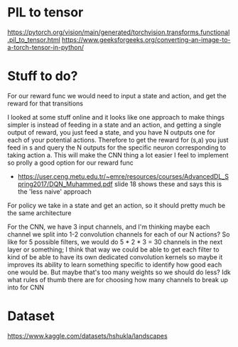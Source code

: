# PIL to tensor
https://pytorch.org/vision/main/generated/torchvision.transforms.functional.pil_to_tensor.html
https://www.geeksforgeeks.org/converting-an-image-to-a-torch-tensor-in-python/

# Stuff to do?
For our reward func we would need to input a state and action, and get the reward for that transitions

I looked at some stuff online and it looks like one approach to make things simpler is instead of feeding in a state and an action, and getting a single output of reward, you just feed a state, and you have N outputs one for each of your potential actions. Therefore to get the reward for (s,a) you just feed in s and query the N outputs for the specific neuron corresponding to taking action a. This will make the CNN thing a lot easier I feel to implement so prolly a good option for our reward func
- https://user.ceng.metu.edu.tr/~emre/resources/courses/AdvancedDL_Spring2017/DQN_Muhammed.pdf slide 18 shows these and says this is the 'less naive' approach

For policy we take in a state and get an action, so it should pretty much be the same architecture

For the CNN, we have 3 input channels, and I'm thinking maybe each channel we split into 1-2 convolution channels for each of our N actions? So like for 5 possible filters, we would do 5 * 2 * 3 = 30 channels in the next layer or something; I think that way we could be able to get each filter to kind of be able to have its own dedicated convolution kernels so maybe it improves its ability to learn something specific to identify how good each one would be. But maybe that's too many weights so we should do less? Idk what rules of thumb there are for choosing how many channels to break up into for CNN

# Dataset
https://www.kaggle.com/datasets/hshukla/landscapes